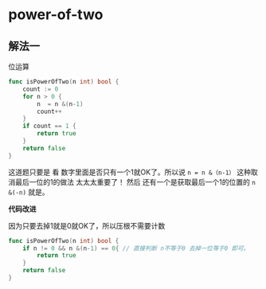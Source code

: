 # power-of-two
## 解法一
位运算
```go
func isPowerOfTwo(n int) bool {
    count := 0
    for n > 0 {
        n  = n &(n-1)
        count++
    }
    if count == 1 {
        return true
    }
    return false
}
```

这道题只要是 看 数字里面是否只有一个1就OK了。所以说  `n = n &（n-1）` 这种取消最后一位的1的做法 太太太重要了！
然后 还有一个是获取最后一个1的位置的 `n &(-n)` 就是。

**代码改进**

因为只要去掉1就是0就OK了，所以压根不需要计数
```go
func isPowerOfTwo(n int) bool {
    if n != 0 && n &(n-1) == 0{ // 直接判断 n不等于0 去掉一位等于0 即可。
        return true
    }
    return false
}
```
